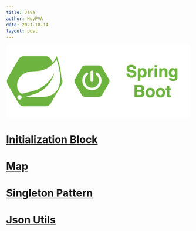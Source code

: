 ```yaml
---
title: Java
author: HuyPVA
date: 2021-10-14
layout: post
---
```


<div align="center">
    <img src="../assets/images/spring_boot_icon.png"/>
</div>

# [Initialization Block](../java/initialization-block)

# [Map](../java/map)

# [Singleton Pattern](../java/singleton-pattern)

# [Json Utils](../java/java-json-utils)
